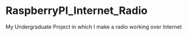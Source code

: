# RaspberryPI_Internet_Radio
My Undergraduate Project in which I make a radio working over Internet
